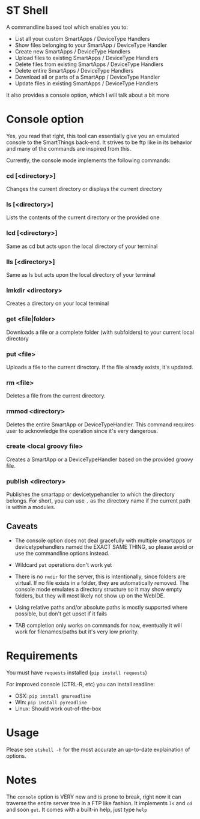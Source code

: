 # ST Shell

A commandline based tool which enables you to:

* List all your custom SmartApps / DeviceType Handlers
* Show files belonging to your SmartApp / DeviceType Handler
* Create new SmartApps / DeviceType Handlers
* Upload files to existing SmartApps / DeviceType Handlers
* Delete files from existing SmartApps / DeviceType Handlers
* Delete entire SmartApps / DeviceType Handlers
* Download all or parts of a SmartApp / DeviceType Handler
* Update files in existing SmartApps / DeviceType Handlers

It also provides a console option, which I will talk about a bit more

# Console option

Yes, you read that right, this tool can essentially give you an emulated console
to the SmartThings back-end. It strives to be ftp like in its behavior and many
of the commands are inspired from this.

Currently, the console mode implements the following commands:

### cd [&lt;directory&gt;]
Changes the current directory or displays the current directory

### ls [&lt;directory&gt;]
Lists the contents of the current directory or the provided one

### lcd [&lt;directory&gt;]
Same as cd but acts upon the local directory of your terminal

### lls [&lt;directory&gt;]
Same as ls but acts upon the local directory of your terminal

### lmkdir &lt;directory&gt;
Creates a directory on your local terminal

### get &lt;file|folder&gt;
Downloads a file or a complete folder (with subfolders) to your current local directory

### put &lt;file&gt;
Uploads a file to the current directory. If the file already exists, it's updated.

### rm &lt;file&gt;
Deletes a file from the current directory.

### rmmod &lt;directory&gt;
Deletes the entire SmartApp or DeviceTypeHandler. This command requires user to acknowledge the operation since it's very dangerous.

### create &lt;local groovy file&gt;
Creates a SmartApp or a DeviceTypeHandler based on the provided groovy file.

### publish &lt;directory&gt;
Publishes the smartapp or devicetypehandler to which the directory belongs. For short, you can use `.` as the directory name if the current path is within a modules.

## Caveats

* The console option does not deal gracefully with multiple smartapps or devicetypehandlers named the EXACT SAME THING, so please avoid or use the commandline options instead.

* Wildcard `put` operations don't work yet

* There is no `rmdir` for the server, this is intentionally, since folders are virtual. If no file exists in a folder, they are automatically removed. The console mode emulates a directory structure so it may show empty folders, but they will most likely not show up on the WebIDE.

* Using relative paths and/or absolute paths is mostly supported where possible, but don't get upset if it fails

* TAB completion only works on commands for now, eventually it will work for filenames/paths but it's very low priority.

# Requirements

You must have `requests` installed (`pip install requests`)

For improved console (CTRL-R, etc) you can install readline:
* OSX: `pip install gnureadline`
* Win: `pip install pyreadline`
* Linux: Should work out-of-the-box

# Usage

Please see `stshell -h` for the most accurate an up-to-date explaination of options.

# Notes

The `console` option is VERY new and is prone to break, right now it can traverse the entire server tree in a FTP like fashion. It implements `ls` and `cd` and soon `get`. It comes with a built-in help, just type `help`
